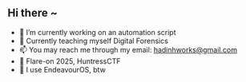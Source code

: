 ## Hi there ~

<!--
**Flock137/flock137** is a ✨ _special_ ✨ repository because its `README.md` (this file) appears on your GitHub profile.

Here are some ideas to get you started:

- 🔭 I’m currently working on ...
- 🌱 I’m currently learning ...
- 👯 I’m looking to collaborate on ...
- 🤔 I’m looking for help with ...
- 💬 Ask me about ...
- 📫 How to reach me: ...
- ⚡ Fun fact: ...
-->

- 🔭 I’m currently working on an automation script
- 🌱 Currently teaching myself Digital Forensics
- 📫 You may reach me through my email: hadinhworks@gmail.com
- 🚩 Flare-on 2025, HuntressCTF 
- 🌌 I use EndeavourOS, btw 
